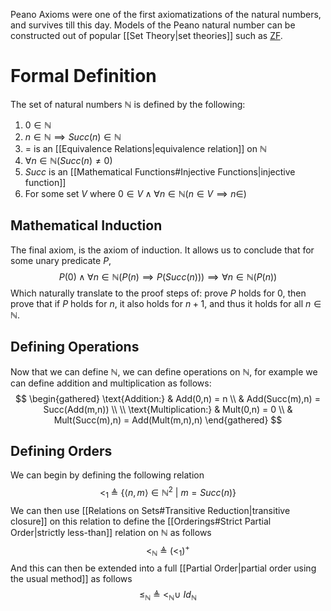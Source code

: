 Peano Axioms were one of the first axiomatizations of the natural numbers, and survives till this day. Models of the Peano natural number can be constructed out of popular [[Set Theory|set theories]] such as [ZF](https://en.wikipedia.org/wiki/Zermelo%E2%80%93Fraenkel_set_theory).

# Formal Definition
The set of natural numbers $\mathbb{N}$ is defined by the following:
1. $0 \in \mathbb{N}$
2. $n \in \mathbb{N} \implies Succ(n) \in \mathbb{N}$
3. $=$ is an [[Equivalence Relations|equivalence relation]] on $\mathbb{N}$
4. $\forall n \in \mathbb{N} (Succ(n) \ne 0)$
5. $Succ$ is an [[Mathematical Functions#Injective Functions|injective function]]
6. For some set $V$ where $0 \in V \wedge \forall n \in \mathbb{N}(n \in V \implies n \in )$

## Mathematical Induction
The final axiom, is the axiom of induction. It allows us to conclude that for some unary predicate $P$, $$P(0) \wedge \forall n \in \mathbb{N} (P(n)\implies P(Succ(n))) \implies \forall n \in \mathbb{N}(P(n))$$
Which naturally translate to the proof steps of: prove $P$ holds for $0$, then prove that if $P$ holds for $n$, it also holds for $n+1$, and thus it holds for all $n \in \mathbb{N}$.

## Defining Operations
Now that we can define $\mathbb{N}$, we can define operations on $\mathbb{N}$, for example we can define addition and multiplication as follows:
$$
\begin{gathered}
\text{Addition:} & Add(0,n) = n \\
& Add(Succ(m),n) = Succ(Add(m,n)) \\ \\
\text{Multiplication:} & Mult(0,n) = 0 \\
& Mult(Succ(m),n) = Add(Mult(m,n),n)
\end{gathered}
$$

## Defining Orders
We can begin by defining the following relation $$<_{1} \ \triangleq \ \{ \langle n,m \rangle \in \mathbb{N}^2 \ |\ m = Succ(n) \}$$
We can then use [[Relations on Sets#Transitive Reduction|transitive closure]] on this relation to define the [[Orderings#Strict Partial Order|strictly less-than]] relation on $\mathbb{N}$ as follows $$<_{\mathbb{N}} \ \triangleq \ (<_{1})^+$$
And this can then be extended into a full [[Partial Order|partial order using the usual method]] as follows $$\leq_{\mathbb{N}} \ \triangleq \ <_{\mathbb{N}} \cup \ Id_{\mathbb{N}}$$
